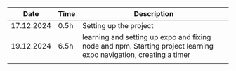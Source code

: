 | Date       | Time | Description                                          |
| ---------- | ---- | ---------------------------------------------------- |
| 17.12.2024 | 0.5h | Setting up the project                               |
| 19.12.2024 | 6.5h   | learning and setting up expo and fixing node and npm. Starting project learning expo navigation, creating a timer |
|            |      |                                                      |
